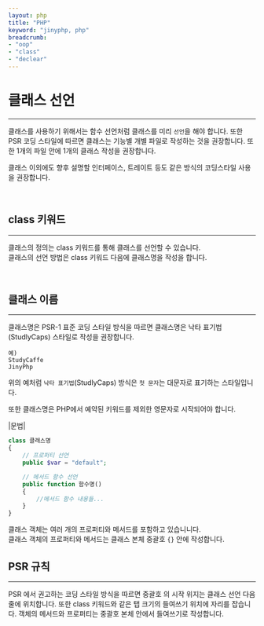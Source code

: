 ```yaml
---
layout: php
title: "PHP"
keyword: "jinyphp, php"
breadcrumb:
- "oop"
- "class"
- "declear"
---
```


# 클래스 선언
---
클래스를 사용하기 위해서는 함수 선언처럼 클래스를 미리 `선언`을 해야 합니다. 
또한 PSR 코딩 스타일에 따르면 클래스는 기능별 개별 파일로 작성하는 것을 권장합니다. 
또한 1개의 파일 안에 1개의 클래스 작성을 권장합니다.

클래스 이외에도 향후 설명할 인터페이스, 트레이트 등도 같은 방식의 코딩스타일 사용을 권장합니다.

<br>

## class 키워드
---
클래스의 정의는 class 키워드를 통해 클래스를 선언할 수 있습니다.  
클래스의 선언 방법은 class 키워드 다음에 클래스명을 작성을 합니다. 

<br>

## 클래스 이름
---
클래스명은 PSR-1 표준 코딩 스타일 방식을 따르면 클래스명은 낙타 표기법 (StudlyCaps) 스타일로 작성을 권장합니다.

```
예) 
StudyCaffe 
JinyPhp
```
위의 예처럼 `낙타 표기법`(StudlyCaps) 방식은 `첫 문자`는 대문자로 표기하는 스타일입니다.

또한 클래스명은 PHP에서 예약된 키워드를 제외한 영문자로 시작되어야 합니다.

|문법|
```php
class 클래스명
{
    // 프로퍼티 선언
    public $var = "default";

    // 메서드 함수 선언
    public function 함수명()
    {
        //메서드 함수 내용들...
    }
}
```

클래스 객체는 여러 개의 프로퍼티와 메서드를 포함하고 있습니니다.  
클래스 객체의 프로퍼티와 메서드는 클래스 본체 중괄호 `{}` 안에 작성합니다.

## PSR 규칙
---
PSR 에서 권고하는 코딩 스타일 방식을 따르면 중괄호 의 시작 위지는 클래스 선언 다음  줄에 위치합니다. 
또한 class 키워드와 같은 탭 크기의 들여쓰기 위치에 자리를 잡습니다. 
객체의 메서드와 프로퍼티는 중괄호 본체 안에서 들여쓰기로 작성합니다.